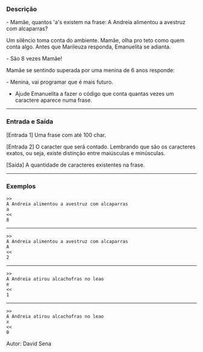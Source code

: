 ### Descrição

\- Mamãe, quantos 'a's existem na frase: A Andreia alimentou a avestruz com alcaparras?

Um silêncio toma conta do ambiente. Mamãe, olha pro teto como quem conta algo.
Antes que Marileuza responda, Emanuelita se adianta.

\- São 8 vezes Mamãe!

Mamãe se sentindo superada por uma menina de 6 anos responde:

\- Menina, vai programar que é mais futuro.

- Ajude Emanuelita a fazer o código que conta quantas vezes um caractere aparece numa frase.

---

### Entrada e Saída

[Entrada 1] Uma frase com até 100 char.

[Entrada 2] O caracter que será contado.
Lembrando que são os caracteres exatos, ou seja, existe distinção entre maiúsculas e minúsculas.

[Saída] A quantidade de caracteres existentes na frase.


---

### Exemplos

	>>
	A Andreia alimentou a avestruz com alcaparras
	a
	<<
	8
---
	>>
	A Andreia alimentou a avestruz com alcaparras
	A
	<<
	2
---
	>>
	A Andreia atirou alcachofras no leao
	e
	<<
	1
---
	>>
	A Andreia atirou alcachofras no leao
	x
	<<
	0
	
Autor: David Sena
